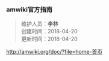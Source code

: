 ### amwiki官方指南

>维护人员：**李林**  
>创建时间：2018-04-20 <br>
>更新时间：2018-04-20

http://amwiki.org/doc/?file=home-首页
